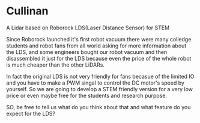 # Cullinan
A Lidar based on Roborock LDS(Laser Distance Sensor) for STEM

Since Roborock launched it's first robot vacuum there were many colledge students and robot fans from all world asking for more information about the LDS, and some engineers bought our robot vacuum and then disassembled it just for the LDS because even the price of the whole robot is much cheaper than the other LiDARs.

In fact the original LDS is not very friendly for fans becasue of the limited IO and you have to make a PWM singal to control the DC motor's speed by yourself. So we are going to develop a STEM friendly version for a very low price or even maybe free for the students and research purpose.

SO, be free to tell us what do you think about that and what feature do you expect for the LDS?
